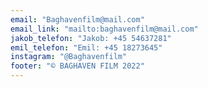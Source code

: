 ```yaml
---
email: "Baghavenfilm@mail.com"
email_link: "mailto:baghavenfilm@mail.com"
jakob_telefon: "Jakob: +45 54637281"
emil_telefon: "Emil: +45 18273645"
instagram: "@Baghavenfilm"
footer: "© BAGHAVEN FILM 2022"
---
```

